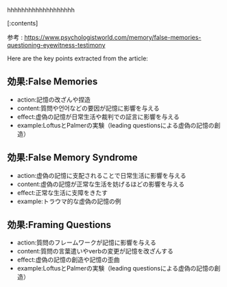 

hhhhhhhhhhhhhhhhhhh
    
[:contents]

参考 : https://www.psychologistworld.com/memory/false-memories-questioning-eyewitness-testimony

Here are the key points extracted from the article:

## 効果:False Memories
- action:記憶の改ざんや捏造
- content:質問や언어などの要因が記憶に影響を与える
- effect:虚偽の記憶が日常生活や裁判での証言に影響を与える
- example:LoftusとPalmerの実験（leading questionsによる虚偽の記憶の創造）

## 効果:False Memory Syndrome
- action:虚偽の記憶に支配されることで日常生活に影響を与える
- content:虚偽の記憶が正常な生活を妨げるほどの影響を与える
- effect:正常な生活に支障をきたす
- example:トラウマ的な虚偽の記憶の例

## 効果:Framing Questions
- action:質問のフレームワークが記憶に影響を与える
- content:質問の言葉遣いやverbの変更が記憶を改ざんする
- effect:虚偽の記憶の創造や記憶の歪曲
- example:LoftusとPalmerの実験（leading questionsによる虚偽の記憶の創造）

    